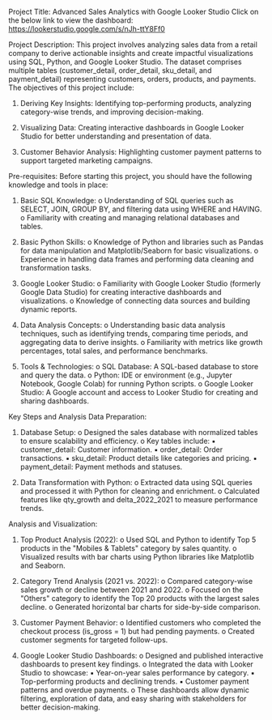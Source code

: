 Project Title:
Advanced Sales Analytics with Google Looker Studio Click on the below link to view the dashboard:
https://lookerstudio.google.com/s/nJh-ttY8Ff0

Project Description:
This project involves analyzing sales data from a retail company to derive actionable insights and create impactful visualizations using SQL, Python, and Google Looker Studio. The dataset comprises multiple tables (customer_detail, order_detail, sku_detail, and payment_detail) representing customers, orders, products, and payments. The objectives of this project include:

1. Deriving Key Insights:
Identifying top-performing products, analyzing category-wise trends, and improving decision-making.

2. Visualizing Data:
Creating interactive dashboards in Google Looker Studio for better understanding and presentation of data.

3. Customer Behavior Analysis:
Highlighting customer payment patterns to support targeted marketing campaigns.

Pre-requisites:
Before starting this project, you should have the following knowledge and tools in place:

1. Basic SQL Knowledge:
o Understanding of SQL queries such as SELECT, JOIN, GROUP BY, and filtering data using WHERE and HAVING. o Familiarity with creating and managing relational databases and tables.

2. Basic Python Skills:
o Knowledge of Python and libraries such as Pandas for data manipulation and Matplotlib/Seaborn for basic visualizations. o Experience in handling data frames and performing data cleaning and transformation tasks.

3. Google Looker Studio:
o Familiarity with Google Looker Studio (formerly Google Data Studio) for creating interactive dashboards and visualizations. o Knowledge of connecting data sources and building dynamic reports.

4. Data Analysis Concepts:
o Understanding basic data analysis techniques, such as identifying trends, comparing time periods, and aggregating data to derive insights. o Familiarity with metrics like growth percentages, total sales, and performance benchmarks.

5. Tools & Technologies:
o SQL Database: A SQL-based database to store and query the data. o Python: IDE or environment (e.g., Jupyter Notebook, Google Colab) for running Python scripts. o Google Looker Studio: A Google account and access to Looker Studio for creating and sharing dashboards.

Key Steps and Analysis
Data Preparation:
1. Database Setup:
o Designed the sales database with normalized tables to ensure scalability and efficiency. o Key tables include: ▪ customer_detail: Customer information. ▪ order_detail: Order transactions. ▪ sku_detail: Product details like categories and pricing. ▪ payment_detail: Payment methods and statuses.

2. Data Transformation with Python:
o Extracted data using SQL queries and processed it with Python for cleaning and enrichment. o Calculated features like qty_growth and delta_2022_2021 to measure performance trends.

Analysis and Visualization:
1. Top Product Analysis (2022):
o Used SQL and Python to identify Top 5 products in the "Mobiles & Tablets" category by sales quantity. o Visualized results with bar charts using Python libraries like Matplotlib and Seaborn.

2. Category Trend Analysis (2021 vs. 2022):
o Compared category-wise sales growth or decline between 2021 and 2022. o Focused on the "Others" category to identify the Top 20 products with the largest sales decline. o Generated horizontal bar charts for side-by-side comparison.

3. Customer Payment Behavior:
o Identified customers who completed the checkout process (is_gross = 1) but had pending payments. o Created customer segments for targeted follow-ups.

4. Google Looker Studio Dashboards:
o Designed and published interactive dashboards to present key findings. o Integrated the data with Looker Studio to showcase: ▪ Year-on-year sales performance by category. ▪ Top-performing products and declining trends. ▪ Customer payment patterns and overdue payments. o These dashboards allow dynamic filtering, exploration of data, and easy sharing with stakeholders for better decision-making.

